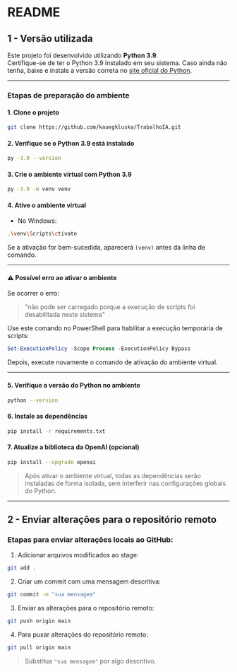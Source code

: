 
# README

## 1 - Versão utilizada

Este projeto foi desenvolvido utilizando **Python 3.9**.  
Certifique-se de ter o Python 3.9 instalado em seu sistema. Caso ainda não tenha, baixe e instale a versão correta no [site oficial do Python](https://www.python.org/downloads/release/python-390/).

---

### Etapas de preparação do ambiente

#### 1. Clone o projeto

```bash
git clone https://github.com/kauegkluska/TrabalhoIA.git
```

#### 2. Verifique se o Python 3.9 está instalado

```bash
py -3.9 --version
```

#### 3. Crie o ambiente virtual com Python 3.9

```bash
py -3.9 -m venv venv
```

#### 4. Ative o ambiente virtual

- No Windows:

```bash
.\venv\Scripts\ctivate
```

Se a ativação for bem-sucedida, aparecerá `(venv)` antes da linha de comando.

---

#### ⚠️ Possível erro ao ativar o ambiente

Se ocorrer o erro:

> "não pode ser carregado porque a execução de scripts foi desabilitada neste sistema"

Use este comando no PowerShell para habilitar a execução temporária de scripts:

```powershell
Set-ExecutionPolicy -Scope Process -ExecutionPolicy Bypass
```

Depois, execute novamente o comando de ativação do ambiente virtual.

---

#### 5. Verifique a versão do Python no ambiente

```bash
python --version
```

#### 6. Instale as dependências

```bash
pip install -r requirements.txt
```

#### 7. Atualize a biblioteca da OpenAI (opcional)

```bash
pip install --upgrade openai
```

> Após ativar o ambiente virtual, todas as dependências serão instaladas de forma isolada, sem interferir nas configurações globais do Python.

---

## 2 - Enviar alterações para o repositório remoto

### Etapas para enviar alterações locais ao GitHub:

1. Adicionar arquivos modificados ao stage:

```bash
git add .
```

2. Criar um commit com uma mensagem descritiva:

```bash
git commit -m "sua mensagem"
```

3. Enviar as alterações para o repositório remoto:

```bash
git push origin main
```

4. Para puxar alterações do repositório remoto:

```bash
git pull origin main
```

> Substitua `"sua mensagem"` por algo descritivo.
